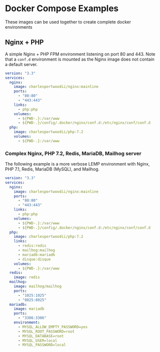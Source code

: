 # Docker Compose Examples

These images can be used together to create complete docker environments

## Nginx + PHP

A simple Nginx + PHP FPM environment listening on port 80 and 443. Note that a `conf.d` environment is mounted as the Nginx image does not contain a default server.

```yaml
version: "3.3"
services:
  nginx:
    image: charlesportwoodii/nginx:mainline
    ports:
      - "80:80"
      - "443:443"
    links:
      - php:php
    volumes:
      - ${PWD-.}:/var/www
      - ${PWD-.}/config/.docker/nginx/conf.d:/etc/nginx/conf/conf.d
  php:
    image: charlesportwoodii/php:7.2
    volumes:
      - ${PWD-.}:/var/www
```

### Complex Nginx, PHP 7.2, Redis, MariaDB, Mailhog server

The following example is a more verbose LEMP environment with Nginx, PHP 7.1, Redis, MariaDB (MySQL), and Mailhog.

```yaml
version: "3.3"
services:
  nginx:
    image: charlesportwoodii/nginx:mainline
    ports:
      - "80:80"
      - "443:443"
    links:
      - php:php
    volumes:
      - ${PWD-.}:/var/www
      - ${PWD-.}/config/.docker/nginx/conf.d:/etc/nginx/conf/conf.d
  php:
    image: charlesportwoodii/php:7.2
    links:
      - redis:redis
      - mailhog:mailhog
      - mariadb:mariadb
      - disque:disque
    volumes:
      - ${PWD-.}:/var/www
  redis:
    image: redis
  mailhog: 
    image: mailhog/mailhog
    ports:
      - "1025:1025"
      - "8025:8025"
  mariadb:
    image: mariadb
    ports:
      - "3306:3306"
    environment:
      - MYSQL_ALLOW_EMPTY_PASSWORD=yes
      - MYSQL_ROOT_PASSWORD=root
      - MYSQL_DATABASE=root
      - MYSQL_USER=local
      - MYSQL_PASSWORD=local
```
